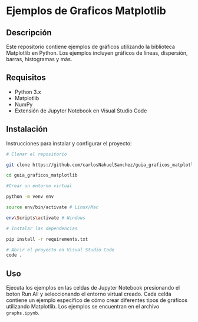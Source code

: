 # Ejemplos de Graficos Matplotlib

## Descripción
Este repositorio contiene ejemplos de gráficos utilizando la biblioteca Matplotlib en Python. Los ejemplos incluyen gráficos de líneas, dispersión, barras, histogramas y más.

## Requisitos
- Python 3.x
- Matplotlib
- NumPy
- Extensión de Jupyter Notebook en Visual Studio Code

## Instalación
Instrucciones para instalar y configurar el proyecto:
```bash
# Clonar el repositorio

git clone https://github.com/carlosNahuelSanchez/guia_graficos_matplotlib

cd guia_graficos_matplotlib

#Crear un entorno virtual

python -m venv env

source env/bin/activate # Linux/Mac

env\Scripts\activate # Windows

# Instalar las dependencias

pip install -r requirements.txt

# Abrir el proyecto en Visual Studio Code
code .
```

## Uso
Ejecuta los ejemplos en las celdas de Jupyter Notebook presionando el boton Run All y seleccionando el entorno virtual creado. Cada celda contiene un ejemplo específico de cómo crear diferentes tipos de gráficos utilizando Matplotlib. Los ejemplos se encuentran en el archivo `graphs.ipynb`.
